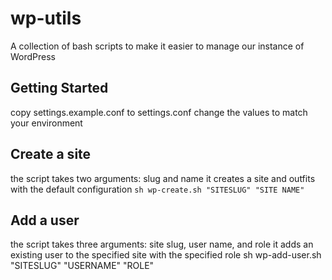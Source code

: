# wp-utils

A collection of bash scripts to make it easier to manage our instance of WordPress
 
## Getting Started

copy settings.example.conf to settings.conf
change the values to match your environment

## Create a site

the script takes two arguments:  slug and name
it creates a site and outfits with the default configuration
`sh wp-create.sh "SITESLUG" "SITE NAME"`

## Add a user

the script takes three arguments:  site slug, user name, and role
it adds an existing user to the specified site with the specified role
sh wp-add-user.sh "SITESLUG" "USERNAME" "ROLE"
